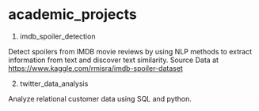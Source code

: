 # academic_projects
1. imdb_spoiler_detection

Detect spoilers from IMDB movie reviews by using NLP methods to extract information from text and discover text similarity.
Source Data at https://www.kaggle.com/rmisra/imdb-spoiler-dataset

2. twitter_data_analysis

Analyze relational customer data using SQL and python.
